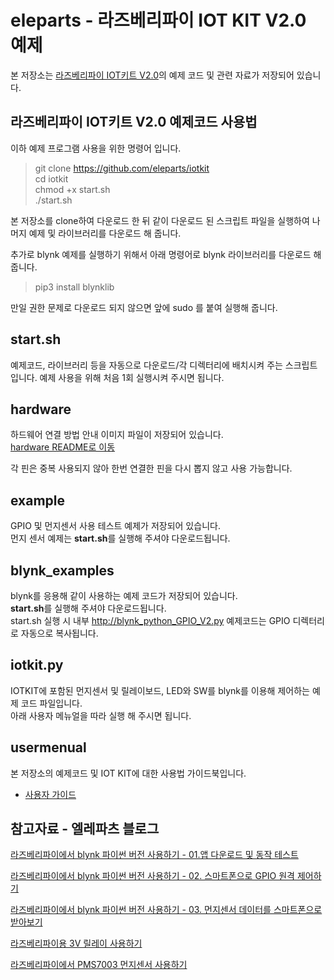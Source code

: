 # eleparts - 라즈베리파이 IOT KIT V2.0 예제  
  
본 저장소는 [라즈베리파이 IOT키트 V2.0](https://www.eleparts.co.kr/EPXMVGDB)의 예제 코드 및 관련 자료가 저장되어 있습니다.  
  
## 라즈베리파이 IOT키트 V2.0 예제코드 사용법
  
이하 예제 프로그램 사용을 위한 명령어 입니다.  
> git clone https://github.com/eleparts/iotkit  
> cd iotkit  
> chmod +x start.sh  
> ./start.sh  
  
본 저장소를 clone하여 다운로드 한 뒤 같이 다운로드 된 스크립트 파일을 실행하여 나머지 예제 및 라이브러리를 다운로드 해 줍니다.

추가로 blynk 예제를 실행하기 위해서 아래 명령어로 blynk 라이브러리를 다운로드 해 줍니다.
> pip3 install blynklib  
  
 만일 권한 문제로 다운로드 되지 않으면 앞에 sudo 를 붙여 실행해 줍니다.
  
## start.sh  
  
예제코드, 라이브러리 등을 자동으로 다운로드/각 디렉터리에 배치시켜 주는 스크립트 입니다.
예제 사용을 위해 처음 1회 실행시켜 주시면 됩니다.  
  
## hardware  
  
하드웨어 연결 방법 안내 이미지 파일이 저장되어 있습니다.  
[hardware README로 이동](https://github.com/eleparts/iotkit/tree/master/hardware)  
  
각 핀은 중복 사용되지 않아 한번 연결한 핀을 다시 뽑지 않고 사용 가능합니다.  
  
## example  
  
GPIO 및 먼지센서 사용 테스트 예제가 저장되어 있습니다.  
먼지 센서 예제는 **start.sh**를 실행해 주셔야 다운로드됩니다.  
  
## blynk_examples
  
blynk를 응용해 같이 사용하는 예제 코드가 저장되어 있습니다.  
**start.sh**를 실행해 주셔야 다운로드됩니다.   
start.sh 실행 시 내부 http://blynk_python_GPIO_V2.py 예제코드는 GPIO 디렉터리로 자동으로 복사됩니다.  
  
## iotkit.py
  
IOTKIT에 포함된 먼지센서 및 릴레이보드, LED와 SW를 blynk를 이용해 제어하는 예제 코드 파일입니다.  
아래 사용자 메뉴얼을 따라 실행 해 주시면 됩니다.  
  
## usermenual  
  
본 저장소의 예제코드 및 IOT KIT에 대한 사용법 가이드북입니다.  
- [사용자 가이드](https://www.eleparts.co.kr/data/_gextends/good-pdf/201907/good-pdf-7705965-1.pdf)  

## 참고자료 - 엘레파츠 블로그
  
[라즈베리파이에서 blynk 파이썬 버전 사용하기 - 01.앱 다운로드 및 동작 테스트](https://blog.naver.com/elepartsblog/221590120617)  
  
[라즈베리파이에서 blynk 파이썬 버전 사용하기 - 02. 스마트폰으로 GPIO 원격 제어하기](https://blog.naver.com/elepartsblog/221592159830)  
  
[라즈베리파이에서 blynk 파이썬 버전 사용하기 - 03. 먼지센서 데이터를 스마트폰으로 받아보기](https://blog.naver.com/elepartsblog/221594252948)  
  
[라즈베리파이용 3V 릴레이 사용하기](https://blog.naver.com/elepartsblog/221358322401)  
  
[라즈베리파이에서 PMS7003 먼지센서 사용하기](https://blog.naver.com/elepartsblog/221347040698)  
  
